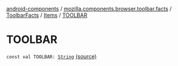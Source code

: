 [android-components](../../../index.md) / [mozilla.components.browser.toolbar.facts](../../index.md) / [ToolbarFacts](../index.md) / [Items](index.md) / [TOOLBAR](./-t-o-o-l-b-a-r.md)

# TOOLBAR

`const val TOOLBAR: `[`String`](https://kotlinlang.org/api/latest/jvm/stdlib/kotlin/-string/index.html) [(source)](https://github.com/mozilla-mobile/android-components/blob/master/components/browser/toolbar/src/main/java/mozilla/components/browser/toolbar/facts/ToolbarFacts.kt#L21)